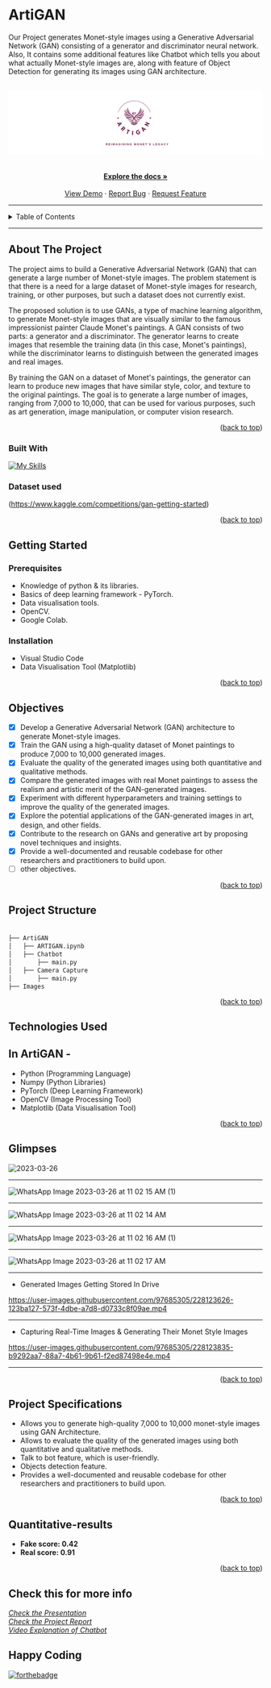# ArtiGAN
Our Project generates Monet-style images using a Generative Adversarial Network (GAN) consisting of a generator and discriminator neural network. Also, It contains some additional features like Chatbot which tells you about what actually Monet-style images are, along with feature of Object Detection for generating its images using GAN architecture.
<a name="readme-top"></a>

<br />
<div align="center">
  <a href="#">
    <img src="Images/logo.png" alt="background">
  </a>

<p align="center">
    <br />
    <a href="https://github.com/falselunatic/ArtiGAN"><strong>Explore the docs »</strong></a>
    <br />
    <br />
    <a href="https://github.com/falselunatic/ArtiGAN">View Demo</a>
    ·
    <a href="https://github.com/falselunatic/ArtiGAN/issues">Report Bug</a>
    ·
    <a href="https://github.com/falselunatic/ArtiGAN/issues">Request Feature</a>
  </p>
</div>

---


<!-- TABLE OF CONTENTS -->
<details>
  <summary>Table of Contents</summary>
  <ol>
    <li>
      <a href="#about-the-project">About The Project</a>
      <ul>
        <li><a href="#built-with">Built With</a></li>
      </ul>
    </li>
    <li>
      <a href="#getting-started">Getting Started</a>
      <ul>
        <li><a href="#prerequisites">Prerequisites</a></li>
        <li><a href="#installation">Installation</a></li>
      </ul>
    </li>
    <li><a href="#project-structure">Project Structure</a></li>
    <li><a href="#objectives">Objectives</a></li>
    <li><a href="#technologies-used">Technologies Used</a></li>
    <li><a href="#glimpses">Glimpses</a></li>
    <li><a href="#project-specifications">Project Specifications</a></li>
    <li><a href="#quantitative-results">Quantitative Results</a></li>
    <li><a href="#happy-coding">Happy Coding</a></li>
  </ol>
</details>

---

<!-- ABOUT THE PROJECT -->
## About The Project

The project aims to build a Generative Adversarial Network (GAN) that can generate a large number of Monet-style images. The problem statement is that there is a need for a large dataset of Monet-style images for research, training, or other purposes, but such a dataset does not currently exist.

The proposed solution is to use GANs, a type of machine learning algorithm, to generate Monet-style images that are visually similar to the famous impressionist painter Claude Monet's paintings. A GAN consists of two parts: a generator and a discriminator. The generator learns to create images that resemble the training data (in this case, Monet's paintings), while the discriminator learns to distinguish between the generated images and real images.

By training the GAN on a dataset of Monet's paintings, the generator can learn to produce new images that have similar style, color, and texture to the original paintings. The goal is to generate a large number of images, ranging from 7,000 to 10,000, that can be used for various purposes, such as art generation, image manipulation, or computer vision research.


<!-- about -->

<p align="right">(<a href="#readme-top">back to top</a>)</p>



### Built With

[![My Skills](https://skillicons.dev/icons?i=python)](https://skillicons.dev)

### Dataset used 

<p>(<a href="https://www.kaggle.com/competitions/gan-getting-started">https://www.kaggle.com/competitions/gan-getting-started</a>)</p>

<p align="right">(<a href="#readme-top">back to top</a>)</p>



<!-- GETTING STARTED -->

## Getting Started

### Prerequisites

- Knowledge of python & its libraries.
- Basics of deep learning framework - PyTorch.
- Data visualisation tools.
- OpenCV.
- Google Colab.

### Installation

- Visual Studio Code
- Data Visualisation Tool (Matplotlib)

<p align="right">(<a href="#readme-top">back to top</a>)</p>

## Objectives

- [x] Develop a Generative Adversarial Network (GAN) architecture to generate Monet-style images.
- [x] Train the GAN using a high-quality dataset of Monet paintings to produce 7,000 to 10,000 generated images.
- [x] Evaluate the quality of the generated images using both quantitative and qualitative methods.
- [x] Compare the generated images with real Monet paintings to assess the realism and artistic merit of the GAN-generated images.
- [x] Experiment with different hyperparameters and training settings to improve the quality of the generated images.
- [x] Explore the potential applications of the GAN-generated images in art, design, and other fields.
- [x] Contribute to the research on GANs and generative art by proposing novel techniques and insights.
- [x] Provide a well-documented and reusable codebase for other researchers and practitioners to build upon.
- [ ] other objectives.

<p align="right">(<a href="#readme-top">back to top</a>)</p>

## Project Structure

```

├── ArtiGAN
│   ├── ARTIGAN.ipynb
│   ├── Chatbot
│       ├── main.py
│   ├── Camera Capture
│       ├── main.py
├── Images

```

<p align="right">(<a href="#readme-top">back to top</a>)</p>

## Technologies Used 

## In ArtiGAN -
- Python (Programming Language)
- Numpy (Python Libraries)
- PyTorch (Deep Learning Framework)
- OpenCV (Image Processing Tool)
- Matplotlib (Data Visualisation Tool)

<p align="right">(<a href="#readme-top">back to top</a>)</p>

## Glimpses

![2023-03-26](https://user-images.githubusercontent.com/97685305/227761697-a107d09b-42df-48da-9efa-64e15b711c8c.png)

---

![WhatsApp Image 2023-03-26 at 11 02 15 AM (1)](https://user-images.githubusercontent.com/97685305/227761715-3d79b488-4741-4a49-85db-cbabeed6440f.jpeg)

---

![WhatsApp Image 2023-03-26 at 11 02 14 AM](https://user-images.githubusercontent.com/97685305/227761711-6ad0c141-8231-4b31-b4c2-f54e22a62944.jpeg)

---

![WhatsApp Image 2023-03-26 at 11 02 16 AM (1)](https://user-images.githubusercontent.com/97685305/227761725-4652824f-6850-4f82-afd0-5b9ee46edea1.jpeg)

---

![WhatsApp Image 2023-03-26 at 11 02 17 AM](https://user-images.githubusercontent.com/97685305/227761727-be896027-da7d-4e30-9de2-012e2040e3a1.jpeg)

---

- Generated Images Getting Stored In Drive

https://user-images.githubusercontent.com/97685305/228123626-123ba127-573f-4dbe-a7d8-d0733c8f09ae.mp4

---

- Capturing Real-Time Images & Generating Their Monet Style Images

https://user-images.githubusercontent.com/97685305/228123835-b9292aa7-88a7-4b61-9b61-f2ed87498e4e.mp4

---



<p align="right">(<a href="#readme-top">back to top</a>)</p>



## Project Specifications

- Allows you to generate high-quality 7,000 to 10,000 monet-style images using GAN Architecture.
- Allows to evaluate the quality of the generated images using both quantitative and qualitative methods.
- Talk to bot feature, which is user-friendly.
- Objects detection feature.
- Provides a well-documented and reusable codebase for other researchers and practitioners to build upon.

<p align="right">(<a href="#readme-top">back to top</a>)</p>


## Quantitative-results

- <b> Fake score: 0.42 </b>
- <b> Real score: 0.91 </b>

<p align="right">(<a href="#readme-top">back to top</a>)</p>

## Check this for more info
<a href="https://www.canva.com/design/DAFeTp8wkRk/kqYb7S1daGAzYIB26KR95g/view?utm_content=DAFeTp8wkRk&utm_campaign=designshare&utm_medium=link&utm_source=publishsharelink">
  <i> Check the Presentation </i>
</a>
</br>

<a href="https://www.canva.com/design/DAFeIVzdPX8/JhyNz6ZdGcX7x37YeVu_zg/view?utm_content=DAFeIVzdPX8&utm_campaign=designshare&utm_medium=link&utm_source=publishsharelink">
  <i> Check the Project Report</i>
</a>
</br>

<a href="https://www.loom.com/share/ca245e62a9bf4b98860ab89580e5e77a">
  <i> Video Explanation of Chatbot</i>
</a>


## Happy Coding

[![forthebadge](https://forthebadge.com/images/badges/built-with-love.svg)](https://forthebadge.com)
